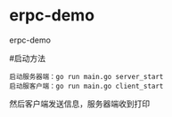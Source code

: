 # erpc-demo
erpc-demo

#启动方法

```
启动服务器端：go run main.go server_start
启动服客户端：go run main.go client_start
```

然后客户端发送信息，服务器端收到打印